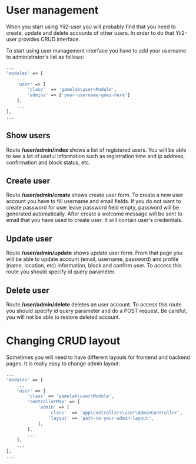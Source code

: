 User management
===============

When you start using Yii2-user you will probably find that you need to create, update and delete accounts of other users.
In order to do that Yii2-user provides CRUD interface.

To start using user management interface you have to add your username to administrator's list as follows:


```php
...
'modules' => [
    ...
    'user' => [
        'class'  => 'gamelab\user\Module',
        'admins' => ['your-username-goes-here']
    ],
    ...
],
...
```

Show users
----------

Route **/user/admin/index** shows a list of registered users. You will be able to see a lot of useful information such
as registration time and ip address, confirmation and block status, etc.

Create user
-----------

Route **/user/admin/create** shows create user form. To create a new user account you have to fill username and email
fields. If you do not want to create password for user leave password field empty, password will be generated automatically.
After create a welcome message will be sent to email that you have used to create user. It will contain user's credentials.

Update user
-----------

Route **/user/admin/update** shows update user form. From that page you will be able to update account (email, username,
password) and profile (name, location, etc) information, block and confirm user. To access this route you should specify
id query parameter.

Delete user
-----------

Route **/user/admin/delete** deletes an user account. To access this route you should specify id query parameter and do
a POST request. Be careful, you will not be able to restore deleted account.

Changing CRUD layout
====================

Sometimes you will need to have different layouts for frontend and backend pages. It is really easy to change admin layout:

```php
...
'modules' => [
    ...
    'user' => [
        'class' => 'gamelab\user\Module',
        'controllerMap' => [
            'admin' => [
                'class'  => 'app\controllers\user\AdminController',
                'layout' => 'path-to-your-admin-layout',
            ],
        ],
        ...
    ],
    ...
],
...
```

